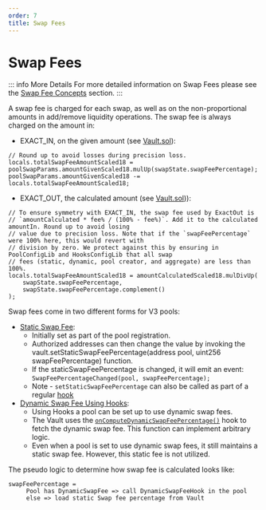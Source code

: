 ```yaml
---
order: 7
title: Swap Fees
---
```


# Swap Fees

::: info More Details
For more detailed information on Swap Fees please see the [Swap Fee Concepts](/concepts/vault/swap-fee.md) section.
:::

A swap fee is charged for each swap, as well as on the non-proportional amounts in add/remove liquidity operations. The swap fee is always charged on the amount in:
* EXACT_IN, on the given amount (see [Vault.sol](https://github.com/balancer/balancer-v3-monorepo/blob/72ccd408936b8786fd4a9e5bd9c7bd6bc08fd991/pkg/vault/contracts/Vault.sol#L370)):
```solidity
// Round up to avoid losses during precision loss.
locals.totalSwapFeeAmountScaled18 = poolSwapParams.amountGivenScaled18.mulUp(swapState.swapFeePercentage);
poolSwapParams.amountGivenScaled18 -= locals.totalSwapFeeAmountScaled18;
```
* EXACT_OUT, the calculated amount (see [Vault.sol](https://github.com/balancer/balancer-v3-monorepo/blob/72ccd408936b8786fd4a9e5bd9c7bd6bc08fd991/pkg/vault/contracts/Vault.sol#L412))):
```solidity
// To ensure symmetry with EXACT_IN, the swap fee used by ExactOut is
// `amountCalculated * fee% / (100% - fee%)`. Add it to the calculated amountIn. Round up to avoid losing
// value due to precision loss. Note that if the `swapFeePercentage` were 100% here, this would revert with
// division by zero. We protect against this by ensuring in PoolConfigLib and HooksConfigLib that all swap
// fees (static, dynamic, pool creator, and aggregate) are less than 100%.
locals.totalSwapFeeAmountScaled18 = amountCalculatedScaled18.mulDivUp(
    swapState.swapFeePercentage,
    swapState.swapFeePercentage.complement()
);
```

Swap fees come in two different forms for V3 pools:

* [Static Swap Fee](/concepts/vault/swap-fee.md#setting-a-static-swap-fee): 
  * Initially set as part of the pool registration. 
  * Authorized addresses can then change the value by invoking the vault.setStaticSwapFeePercentage(address pool, uint256 swapFeePercentage) function.
  * If the staticSwapFeePercentage is changed, it will emit an event: `SwapFeePercentageChanged(pool, swapFeePercentage);`
  * Note - `setStaticSwapFeePercentage` can also be called as part of a regular [hook](../../concepts/core-concepts/hooks.md)
* [Dynamic Swap Fee Using Hooks](/concepts/vault/swap-fee.md#dynamic-swap-fee):
  * Using Hooks a pool can be set up to use dynamic swap fees.
  * The Vault uses the [`onComputeDynamicSwapFeePercentage()`](/developer-reference/contracts/hooks-api.html#oncomputedynamicswapfeepercentage) hook to fetch the dynamic swap fee. This function can implement arbitrary logic.
  * Even when a pool is set to use dynamic swap fees, it still maintains a static swap fee. However, this static fee is not utilized.

The pseudo logic to determine how swap fee is calculated looks like:
```
swapFeePercentage =
     Pool has DynamicSwapFee => call DynamicSwapFeeHook in the pool
     else => load static Swap fee percentage from Vault
```